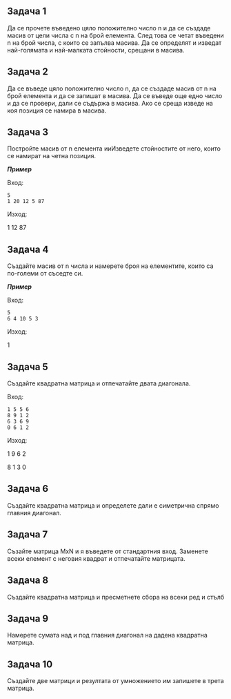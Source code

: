 ## Задача 1

Да се прочете въведено цяло положително число n и да се създаде масив от цели числа с n на брой елемента. След това се четат въведени n на брой числа, с които се запълва масива. Да се определят и изведат най-голямата и най-малката стойности, срещани в масива.

## Задача 2

Да се въведе цяло положително число n, да се създаде масив от n на брой елемента и да се запишат в масива. Да се въведе още едно число и да се провери, дали се съдържа в масива. Ако се среща изведе на коя позиция се намира в масива.

## Задача 3

Постройте масив от n елемента ииИзведете стойностите от него, които се намират на четна позиция. 

***Пример***

Вход:

```
5
1 20 12 5 87
```

Изход:

1 12 87

## Задача 4

Създайте масив от n числа и намерете броя на елементите, които са по-големи от съседте си.

***Пример***

Вход:

```
5
6 4 10 5 3
```

Изход:

1

## Задача 5

Създайте квадратна матрица и отпечатайте двата диагонала.

Вход:

```
1 5 5 6
8 9 1 2
6 3 6 9
0 6 1 2
```

Изход:

1 9 6 2

8 1 3 0

## Задача 6

Създайте квадратна матрица и определете дали е симетрична спрямо главния диагонал.

## Задача 7

Съзайте матрица MxN и я въведете от стандартния вход. Заменете всеки елемент с неговия квадрат и отпечатайте матрицата.

## Задача 8 

Създайте квадратна матрица и пресметнете сбора на всеки ред и стълб

## Задача 9 

Намерете сумата над и под главния диагонал на дадена квадратна матрица.

## Задача 10

Създайте две матрици и резултата от умножението им запишете в трета матрица.

